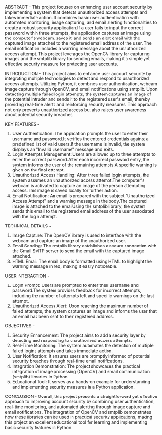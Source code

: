 ABSTRACT - This project focuses on enhancing user account security by implementing a system that detects unauthorized access attempts and takes immediate action. It combines basic user authentication with automated monitoring, image capturing, and email alerting functionalities to create a robust security application.If a user fails to input the correct password within three attempts, the application captures an image using the computer's webcam, saves it, and sends an alert email with the captured image attached to the registered email address of the user. The email notification includes a warning message about the unauthorized access attempt. This project leverages the OpenCV library for capturing images and the smtplib library for sending emails, making it a simple yet effective security measure for protecting user accounts.

INTRODUCTION - This project aims to enhance user account security by integrating multiple technologies to detect and respond to unauthorized access attempts. Utilizing Python, it combines user authentication, webcam image capture through OpenCV, and email notifications using smtplib. Upon detecting multiple failed login attempts, the system captures an image of the potential intruder and sends it to the registered user's email, thereby providing real-time alerts and reinforcing security measures. This approach not only prevents unauthorized access but also raises user awareness about potential security breaches.

KEY FEATURES -
1. User Authentication:
The application prompts the user to enter their username and password.It verifies the entered credentials against a predefined list of valid users.If the username is invalid, the system displays an "Invalid username" message and exits.
2. Login Attempts Management:
Users are allowed up to three attempts to enter the correct password.After each incorrect password entry, the system informs the user of the remaining attempts.A specific warning is given on the final attempt.
3. Unauthorized Access Handling:
After three failed login attempts, the system assumes an unauthorized access attempt.The computer's webcam is activated to capture an image of the person attempting access.This image is saved locally for further action.
4. Email Notification:
An email is prepared with the subject "Unauthorized Access Attempt" and a warning message in the body.The captured image is attached to the emailUsing the smtplib library, the system sends this email to the registered email address of the user associated with the login attempt.

TECHNICAL DETAILS - 
1. Image Capture: The OpenCV library is used to interface with the webcam and capture an image of the unauthorized user.
2. Email Sending: The smtplib library establishes a secure connection with the Gmail SMTP server to send the email with the captured image attached.
3. HTML Email: The email body is formatted using HTML to highlight the warning message in red, making it easily noticeable.
   
USER INTERACTION - 
1. Login Prompt:
Users are prompted to enter their username and password.The system provides feedback for incorrect attempts, including the number of attempts left and specific warnings on the last attempt.
2. Unauthorized Access Alert:
Upon reaching the maximum number of failed attempts, the system captures an image and informs the user that an email has been sent to their registered address.

OBJECTIVES - 
1. Security Enhancement: The project aims to add a security layer by detecting and responding to unauthorized access attempts.
2. Real-Time Monitoring: The system automates the detection of multiple failed logins attempts and takes immediate action.
3. User Notification: It ensures users are promptly informed of potential security breaches through real-time email notifications.
4. Integration Demonstration: The project showcases the practical integration of image processing (OpenCV) and email communication (smtplib) libraries in Python.
5. Educational Tool: It serves as a hands-on example for understanding and implementing security measures in a Python application.

CONCLUSION - 
Overall, this project presents a straightforward yet effective approach to improving account security by combining user authentication, real-time monitoring, and automated alerting through image capture and email notifications. The integration of OpenCV and smtplib demonstrates how these libraries can be used in practical security applications, making this project an excellent educational tool for learning and implementing basic security features in Python.
